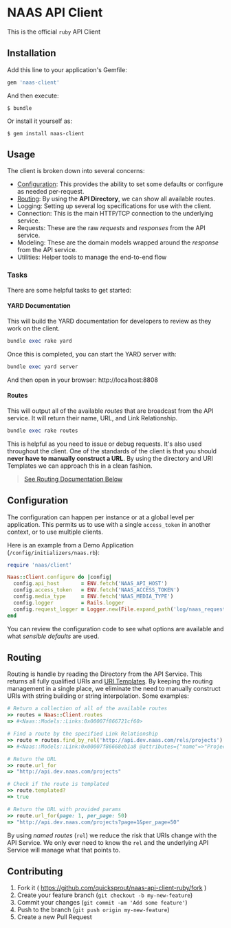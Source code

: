 # NAAS API Client

This is the official `ruby` API Client

## Installation

Add this line to your application's Gemfile:

```ruby
gem 'naas-client'
```

And then execute:

    $ bundle

Or install it yourself as:

    $ gem install naas-client

## Usage

The client is broken down into several concerns:

* [Configuration](#configuration): This provides the ability to set some defaults or configure as needed per-request.
* [Routing](#routing): By using the **API Directory**, we can show all available routes.
* Logging: Setting up several log specifications for use with the client.
* Connection: This is the main HTTP/TCP connection to the underlying service.
* Requests: These are the raw _requests_ and _responses_ from the API service.
* Modeling: These are the domain models wrapped around the _response_ from the API service.
* Utilities: Helper tools to manage the end-to-end flow

### Tasks
There are some helpful tasks to get started:

#### YARD Documentation
This will build the YARD documentation for developers to review as they work on the client.

```ruby
bundle exec rake yard
```
Once this is completed, you can start the YARD server with:

```ruby
bundle exec yard server
```

And then open in your browser: http://localhost:8808

#### Routes
This will output all of the available _routes_ that are broadcast from the API service. It will return their name, URL, and Link Relationship.

```ruby
bundle exec rake routes
```

This is helpful as you need to issue or debug requests. It's also used throughout the client. One of the standards of the client is that you should **never have to manually construct a URL**. By using the directory and URI Templates we can approach this in a clean fashion.

> [See Routing Documentation Below](#routing)

## Configuration
The configuration can happen per instance or at a global level per application. This permits us to use with a single `access_token` in another context, or to use multiple clients.

Here is an example from a Demo Application (`/config/initializers/naas.rb`):

```ruby
require 'naas/client'

Naas::Client.configure do |config|
  config.api_host       = ENV.fetch('NAAS_API_HOST')
  config.access_token   = ENV.fetch('NAAS_ACCESS_TOKEN')
  config.media_type     = ENV.fetch('NAAS_MEDIA_TYPE')
  config.logger         = Rails.logger
  config.request_logger = Logger.new(File.expand_path('log/naas_requests.log', Rails.root))
end
```

You can review the configuration code to see what options are available and what _sensible defaults_ are used.

## Routing
Routing is handle by reading the Directory from the API Service. This returns all fully qualified URIs and [URI Templates](https://tools.ietf.org/html/rfc6570). By keeping the routing management in a single place, we eliminate the need to manually construct URIs with string building or string interpolation. Some examples:

```ruby
# Return a collection of all of the available routes
>> routes = Naas::Client.routes
=> #<Naas::Models::Links:0x00007f866721cf60>

# Find a route by the specified Link Relationship
>> route = routes.find_by_rel('http://api.dev.naas.com/rels/projects')
=> #<Naas::Models::Link:0x00007f86668eb1a8 @attributes={"name"=>"Projects", "href"=>"http://api.dev.naas.com/projects{?page,per_page}", "rel"=>"http://api.dev.naas.com/rels/projects", "templated"=>true}>

# Return the URL 
>> route.url_for
=> "http://api.dev.naas.com/projects"

# Check if the route is templated
>> route.templated?
=> true

# Return the URL with provided params
>> route.url_for(page: 1, per_page: 50)
=> "http://api.dev.naas.com/projects?page=1&per_page=50"
```

By using _named routes_ (`rel`) we reduce the risk that URIs change with the API Service. We only ever need to know the `rel` and the underlying API Service will manage what that points to.




## Contributing

1. Fork it ( https://github.com/quicksprout/naas-api-client-ruby/fork )
2. Create your feature branch (`git checkout -b my-new-feature`)
3. Commit your changes (`git commit -am 'Add some feature'`)
4. Push to the branch (`git push origin my-new-feature`)
5. Create a new Pull Request
